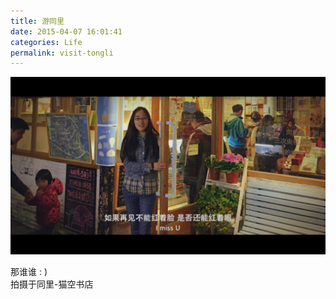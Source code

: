 ```yaml
---
title: 游同里
date: 2015-04-07 16:01:41
categories: Life
permalink: visit-tongli
---
```

![6134904223221926518](/image/6134904223221926518.jpg)

那谁谁 : )    
拍摄于同里-猫空书店